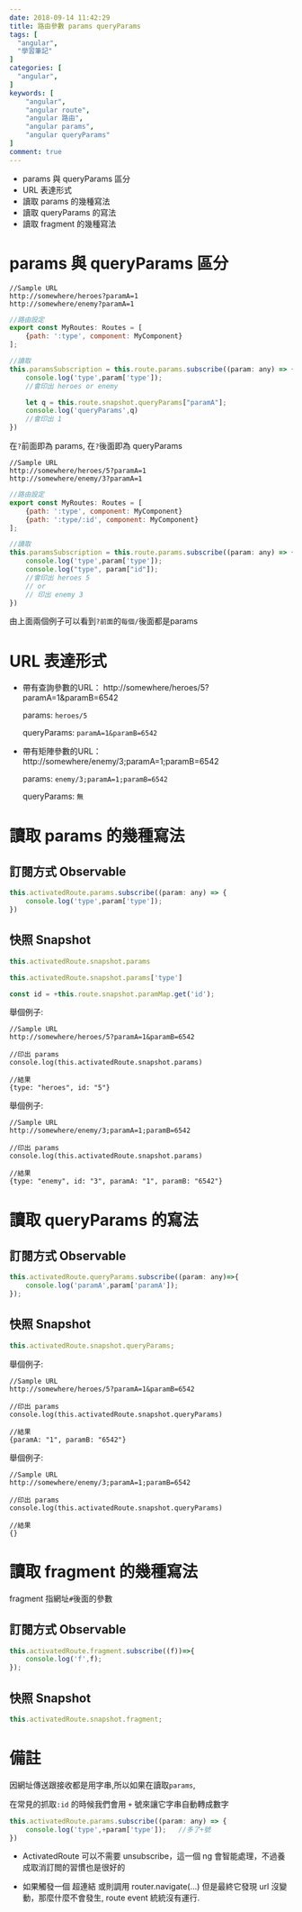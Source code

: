 ```yaml
---
date: 2018-09-14 11:42:29
title: 路由參數 params queryParams
tags: [
  "angular",
  "學習筆記"
]
categories: [
  "angular",
]
keywords: [
    "angular",
    "angular route",
    "angular 路由",
    "angular params",
    "angular queryParams"
]
comment: true
---
```


- params 與 queryParams 區分
- URL 表達形式
- 讀取 params 的幾種寫法
- 讀取 queryParams 的寫法
- 讀取 fragment 的幾種寫法
<!--more-->

# params 與 queryParams 區分

```
//Sample URL
http://somewhere/heroes?paramA=1
http://somewhere/enemy?paramA=1
```

```js
//路由設定
export const MyRoutes: Routes = [
    {path: ':type', component: MyComponent}
];
```

```js
//讀取
this.paramsSubscription = this.route.params.subscribe((param: any) => {
    console.log('type',param['type']);
    //會印出 heroes or enemy

    let q = this.route.snapshot.queryParams["paramA"];
    console.log('queryParams',q)
    //會印出 1
})
```

在`?`前面即為 params, 在`?`後面即為 queryParams

```
//Sample URL
http://somewhere/heroes/5?paramA=1
http://somewhere/enemy/3?paramA=1
```

```js
//路由設定
export const MyRoutes: Routes = [
    {path: ':type', component: MyComponent}
    {path: ':type/:id', component: MyComponent}
];
```

```js
//讀取
this.paramsSubscription = this.route.params.subscribe((param: any) => {
    console.log('type',param['type']);
    console.log("type", param["id"]);
    //會印出 heroes 5
    // or
    // 印出 enemy 3
})
```

由上面兩個例子可以看到`?前面`的`每個/`後面都是params


# URL 表達形式

- 帶有查詢參數的URL： http://somewhere/heroes/5?paramA=1&paramB=6542

    params: `heroes/5`

    queryParams: `paramA=1&paramB=6542`

- 帶有矩陣參數的URL： http://somewhere/enemy/3;paramA=1;paramB=6542

    params: `enemy/3;paramA=1;paramB=6542`

    queryParams: `無`

# 讀取 params 的幾種寫法

## 訂閱方式 Observable
```js
this.activatedRoute.params.subscribe((param: any) => {
    console.log('type',param['type']);
})
```

## 快照 Snapshot
```js
this.activatedRoute.snapshot.params
```

```js
this.activatedRoute.snapshot.params['type']
```

```js
const id = +this.route.snapshot.paramMap.get('id');
```

舉個例子:

```
//Sample URL
http://somewhere/heroes/5?paramA=1&paramB=6542

//印出 params
console.log(this.activatedRoute.snapshot.params)

//結果
{type: "heroes", id: "5"}
```

舉個例子:

```
//Sample URL
http://somewhere/enemy/3;paramA=1;paramB=6542

//印出 params
console.log(this.activatedRoute.snapshot.params)

//結果
{type: "enemy", id: "3", paramA: "1", paramB: "6542"}
```

# 讀取 queryParams 的寫法

## 訂閱方式 Observable
```js
this.activatedRoute.queryParams.subscribe((param: any)=>{
    console.log('paramA',param['paramA']);
});
```

## 快照 Snapshot

```js
this.activatedRoute.snapshot.queryParams;
```

舉個例子:

```
//Sample URL
http://somewhere/heroes/5?paramA=1&paramB=6542

//印出 params
console.log(this.activatedRoute.snapshot.queryParams)

//結果
{paramA: "1", paramB: "6542"}
```

舉個例子:

```
//Sample URL
http://somewhere/enemy/3;paramA=1;paramB=6542

//印出 params
console.log(this.activatedRoute.snapshot.queryParams)

//結果
{}
```

# 讀取 fragment 的幾種寫法

fragment 指網址`#`後面的參數

## 訂閱方式 Observable

```js
this.activatedRoute.fragment.subscribe((f))=>{
    console.log('f',f);
});
```

## 快照 Snapshot

```js
this.activatedRoute.snapshot.fragment;
```


# 備註

因網址傳送跟接收都是用字串,所以如果在讀取`params`,

在常見的抓取`:id` 的時候我們會用 `+` 號來讓它字串自動轉成數字

```js
this.activatedRoute.params.subscribe((param: any) => {
    console.log('type',+param['type']);   //多了+號
})
```

- ActivatedRoute 可以不需要 unsubscribe，這一個 ng 會智能處理，不過養成取消訂閲的習慣也是很好的

- 如果觸發一個 超連結 或則調用 router.navigate(...) 但是最終它發現 url 沒變動，那麼什麼不會發生, route event 統統沒有運行. 

